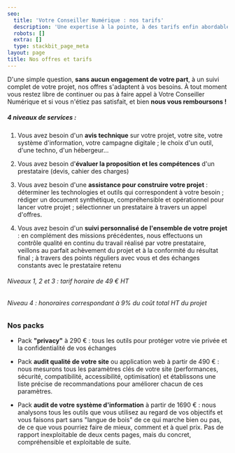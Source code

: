 ```yaml
---
seo:
  title: 'Votre Conseiller Numérique : nos tarifs'
  description: 'Une expertise à la pointe, à des tarifs enfin abordables. '
  robots: []
  extra: []
  type: stackbit_page_meta
layout: page
title: Nos offres et tarifs
---
```

D'une simple question, **sans aucun engagement de votre part**, à un suivi complet de votre projet, nos offres s'adaptent à vos besoins. À tout moment vous restez libre de continuer ou pas à faire appel à Votre Conseiller Numérique et si vous n'étiez pas satisfait, et bien **nous vous remboursons !**

##### 4 niveaux de services :

1.  Vous avez besoin d'un **avis technique** sur votre projet, votre site, votre système d'information, votre campagne digitale ; le choix d'un outil, d'une techno, d'un hébergeur...

2.  Vous avez besoin d'**évaluer la proposition et les compétences** d'un prestataire (devis, cahier des charges)

3.  Vous avez besoin d'une **assistance pour construire votre projet** : déterminer les technologies et outils qui correspondent à votre besoin ; rédiger un document synthétique, compréhensible et opérationnel pour lancer votre projet ; sélectionner un prestataire à travers un appel d'offres.

4.  Vous avez besoin d'un **suivi personnalisé de l'ensemble de votre projet** : en complément des missions précédentes, nous effectuons un contrôle qualité en continu du travail réalisé par votre prestataire, veillons au parfait achèvement du projet et à la conformité du résultat final ; à travers des points réguliers avec vous et des échanges constants avec le prestataire retenu

###### Niveaux 1, 2 et 3 : tarif horaire de 49 € HT

###### Niveau 4 : honoraires correspondant à 9% du coût total HT du projet

### Nos packs

*   Pack **"privacy"** à 290 € : tous les outils pour protéger votre vie privée et la confidentialité de vos échanges

*   Pack **audit qualité de votre site** ou application web à partir de 490 € : nous mesurons tous les paramètres clés de votre site (performances, sécurité, compatibilité, accessibilité, optimisation) et établissons une liste précise de recommandations pour améliorer chacun de ces paramètres.

*   Pack **audit de votre système d'information** à partir de 1690 € : nous analysons tous les outils que vous utilisez au regard de vos objectifs et vous faisons part sans "langue de bois" de ce qui marche bien ou pas, de ce que vous pourriez faire de mieux, comment et à quel prix. Pas de rapport inexploitable de deux cents pages, mais du concret, compréhensible et exploitable de suite.
